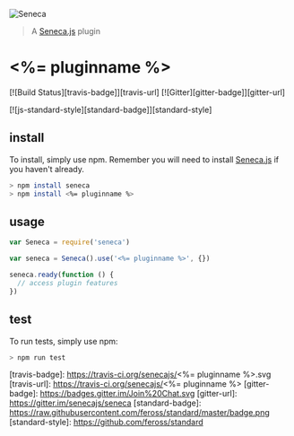 ![Seneca](http://senecajs.org/files/assets/seneca-logo.png)
> A [Seneca.js][] plugin

# <%= pluginname %>

[![Build Status][travis-badge]][travis-url]
[![Gitter][gitter-badge]][gitter-url]

[![js-standard-style][standard-badge]][standard-style]

## install

To install, simply use npm. Remember you will need to install [Seneca.js][] if you haven't already.

```sh
> npm install seneca
> npm install <%= pluginname %>
```


## usage

```js
var Seneca = require('seneca')

var seneca = Seneca().use('<%= pluginname %>', {})

seneca.ready(function () {
  // access plugin features
})
```


## test

To run tests, simply use npm:

```sh
> npm run test
```


[Seneca.js]: https://www.npmjs.com/package/seneca
[travis-badge]: https://travis-ci.org/senecajs/<%= pluginname %>.svg
[travis-url]: https://travis-ci.org/senecajs/<%= pluginname %>
[gitter-badge]: https://badges.gitter.im/Join%20Chat.svg
[gitter-url]: https://gitter.im/senecajs/seneca
[standard-badge]: https://raw.githubusercontent.com/feross/standard/master/badge.png
[standard-style]: https://github.com/feross/standard
